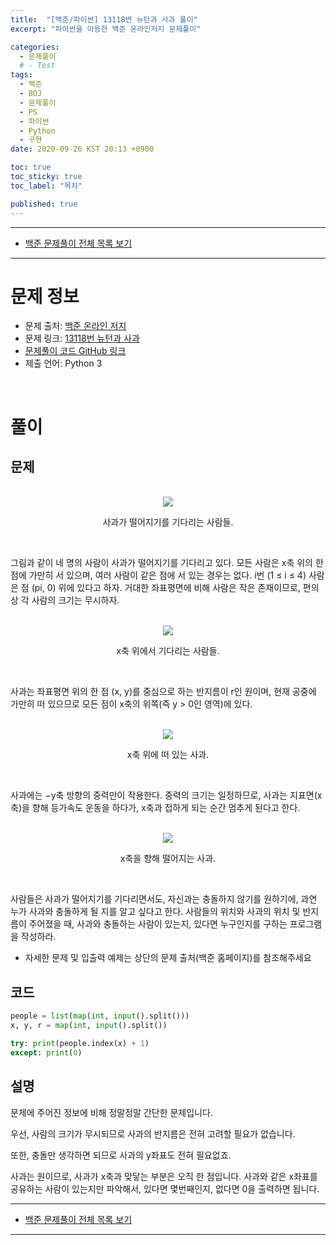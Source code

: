 ```yaml
---
title:  "[백준/파이썬] 13118번 뉴턴과 사과 풀이"
excerpt: "파이썬을 이용한 백준 온라인저지 문제풀이"

categories:
  - 문제풀이
  # - Test
tags:
  - 백준
  - BOJ
  - 문제풀이
  - PS
  - 파이썬
  - Python
  - 구현
date: 2020-09-26 KST 20:13 +0900

toc: true
toc_sticky: true
toc_label: "목차"

published: true
---
```


- - -

 - [백준 문제풀이 전체 목록 보기](/boj)

- - -

# 문제 정보
 - 문제 출처: [백준 온라인 저지](http://boj.kr/)
 - 문제 링크: [13118번 뉴턴과 사과](https://www.acmicpc.net/problem/13118)
 - [문제풀이 코드 GitHub 링크](https://github.com/NeoMindStd/CodingLife)
 - 제출 언어: Python 3
 
 <br>

# 풀이

## 문제

<br>
<center>
<img src="https://onlinejudgeimages.s3-ap-northeast-1.amazonaws.com/problem/13118/img1.png"/>

사과가 떨어지기를 기다리는 사람들.
</center>
<br>

그림과 같이 네 명의 사람이 사과가 떨어지기를 기다리고 있다. 모든 사람은 x축 위의 한 점에 가만히 서 있으며, 여러 사람이 같은 점에 서 있는 경우는 없다. i번 (1 ≤ i ≤ 4) 사람은 점 (pi, 0) 위에 있다고 하자. 거대한 좌표평면에 비해 사람은 작은 존재이므로, 편의상 각 사람의 크기는 무시하자.

<br>
<center>
<img src="https://onlinejudgeimages.s3-ap-northeast-1.amazonaws.com/problem/13118/figure_1.png"/>

x축 위에서 기다리는 사람들.
</center>
<br>

사과는 좌표평면 위의 한 점 (x, y)를 중심으로 하는 반지름이 r인 원이며, 현재 공중에 가만히 떠 있으므로 모든 점이 x축의 위쪽(즉 y > 0인 영역)에 있다.

<br>
<center>
<img src="https://onlinejudgeimages.s3-ap-northeast-1.amazonaws.com/problem/13118/figure_2.png"/>

x축 위에 떠 있는 사과.
</center>
<br>

사과에는 −y축 방향의 중력만이 작용한다. 중력의 크기는 일정하므로, 사과는 지표면(x축)을 향해 등가속도 운동을 하다가, x축과 접하게 되는 순간 멈추게 된다고 한다.

<br>
<center>
<img src="https://onlinejudgeimages.s3-ap-northeast-1.amazonaws.com/problem/13118/figure_3.png"/>

x축을 향해 떨어지는 사과.
</center>
<br>

사람들은 사과가 떨어지기를 기다리면서도, 자신과는 충돌하지 않기를 원하기에, 과연 누가 사과와 충돌하게 될 지를 알고 싶다고 한다. 사람들의 위치와 사과의 위치 및 반지름이 주어졌을 때, 사과와 충돌하는 사람이 있는지, 있다면 누구인지를 구하는 프로그램을 작성하라.

* 자세한 문제 및 입출력 예제는 상단의 문제 출처(백준 홈페이지)를 참조해주세요

## 코드

```python
people = list(map(int, input().split()))
x, y, r = map(int, input().split())

try: print(people.index(x) + 1)
except: print(0)
```

## 설명

문제에 주어진 정보에 비해 정말정말 간단한 문제입니다.


우선, 사람의 크기가 무시되므로 사과의 반지름은 전혀 고려할 필요가 없습니다.

또한, 충돌만 생각하면 되므로 사과의 y좌표도 전혀 필요없죠.

사과는 원이므로, 사과가 x축과 맞닿는 부분은 오직 한 점입니다. 사과와 같은 x좌표를 공유하는 사람이 있는지만 파악해서, 있다면 몇번째인지, 없다면 0을 출력하면 됩니다.

- - -

 - [백준 문제풀이 전체 목록 보기](/boj)

- - -